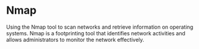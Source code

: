 # Nmap
Using the Nmap tool to scan networks and retrieve information on operating systems. Nmap is a footprinting tool that identifies network activities and allows administrators to monitor the network effectively. 
